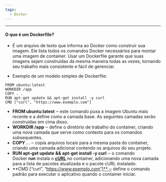 ```yaml
---
tags:
  - Docker
---
```

---
#### O que é um Dockerfile?

- É um arquivo de texto que informa ao Docker como construir sua imagem. Ele lista todos os comandos Docker necessários para montar uma imagem de container. Usar um Dockerfile garante que suas imagens sejam construídas da mesma maneira todas as vezes, tornando seu trabalho mais consistente e fácil de gerenciar.

- Exemplo de um modelo simples de Dockerfile:

```
FROM ubuntu:latest  
WORKDIR /app  
COPY . .  
RUN apt-get update && apt-get install -y curl  
CMD ["curl", "https://www.exemplo.com"]
```

- **FROM ubuntu:latest** ‒ este comando puxa a imagem Ubuntu mais recente e a define como a camada base. As seguintes camadas serão construídas em cima disso.
- **WORKDIR /app** ‒ define o diretório de trabalho do container, criando uma nova camada que serve como contexto para os comandos subsequentes.
- **COPY . .** ‒ copia arquivos locais para a mesma pasta do container, criando uma camada adicional contendo os arquivos do seu projeto.
- **RUN apt-get update && apt-get install -y curl** ‒ o comando Docker **run** instala o [**cURL**](https://www.hostinger.com.br/tutoriais/comando-curl-linux) no container, adicionando uma nova camada para a lista de pacotes atualizada e o pacote cURL instalado.
- **CMD [“curl”, “https://www.exemplo.com”]** ‒ define o comando padrão para executar o aplicativo quando o container iniciar.